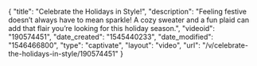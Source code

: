 {
    "title": "Celebrate the Holidays in Style!",
    "description": "Feeling festive doesn’t always have to mean sparkle! A cozy sweater and a fun plaid can add that flair you’re looking for this holiday season.",
    "videoid": "190574451",
    "date_created": "1545440233",
    "date_modified": "1546466800",
    "type": "captivate",
    "layout": "video",
    "url": "\/v\/celebrate-the-holidays-in-style\/190574451"
}